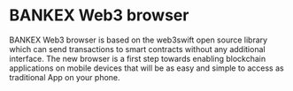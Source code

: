 # BANKEX Web3 browser
BANKEX Web3 browser is based on the web3swift open source library which can send transactions to smart contracts without any additional interface. The new browser is a first step towards enabling blockchain applications on mobile devices that will be as easy and simple to access as traditional App on your phone.
